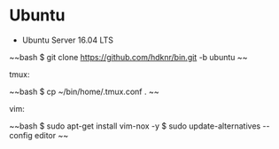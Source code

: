 # Ubuntu

- Ubuntu Server 16.04 LTS


~~bash
$ git clone https://github.com/hdknr/bin.git -b ubuntu
~~

tmux:

~~bash
$ cp ~/bin/home/.tmux.conf .
~~

vim:

~~bash
$ sudo apt-get install vim-nox -y
$ sudo update-alternatives --config editor
~~
